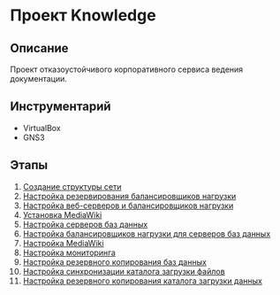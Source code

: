 # Проект Knowledge

## Описание

Проект отказоустойчивого корпоративного сервиса ведения документации.

## Инструментарий

* VirtualBox
* GNS3

## Этапы

1. [Создание структуры сети](network-structure.md)
2. [Настройка резервирования балансировщиков нагрузки](balancers-redundancy.md)
3. [Настройка веб-серверов и балансировщиков нагрузки](balancers-web.md)
4. [Установка MediaWiki](mediawiki.md)
5. [Настройка серверов баз данных](database.md)
6. [Настройка балансировщиков нагрузки для серверов баз данных](balancers-database.md)
7. [Настройка MediaWiki](mediawiki-database.md)
8. [Настройка мониторинга](monitoring.md)
9. [Настройка резервного копирования баз данных](backup-database.md)
10. [Настройка синхронизации каталога загрузки файлов](files-upload-sync.md)
11. [Настройка резервного копирования каталога загрузки данных](backup-files.md)
